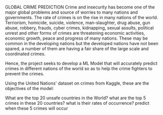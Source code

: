 GLOBAL CRIME PREDICTION
Crime and insecurity has become one of the major global problems and source of worries to many nations and governments. The rate of crimes is on the rise in many nations of the world. Terriorism, homicide, suicide, violence, man-slaughter, drug abuse, gun abuse, robbery, frauds, cyber crimes, kidnapping, sexual assults, political unrest and other forms of crimes are threatening economic activities, economic growth, peace and progress of many nations. These may be common in the developing nations but the developed nations have not been spared, a number of them are having a fair share of the large scale and coordinated crimes.

Hence, the project seeks to develop a ML Model that will accurately predict crimes in different nations of the world so as to help the crime fighters to prevent the crimes.

Using the United Nations' dataset on crimes from Kaggle, these are the objectives of the model:

What are the top 20 unsafe countries in the World?
what are the top 5 crimes in these 20 countries?
what is their rates of occurrence?
predict when these 5 crimes will occur
